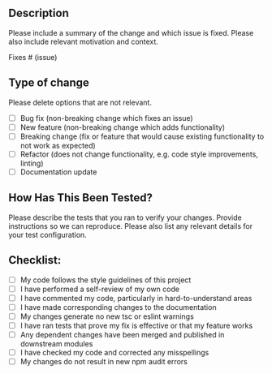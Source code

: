 ## Description

Please include a summary of the change and which issue is fixed. Please also include relevant motivation and context.

Fixes # (issue)

## Type of change

Please delete options that are not relevant.

-   [ ] Bug fix (non-breaking change which fixes an issue)
-   [ ] New feature (non-breaking change which adds functionality)
-   [ ] Breaking change (fix or feature that would cause existing functionality to not work as expected)
-   [ ] Refactor (does not change functionality, e.g. code style improvements, linting)
-   [ ] Documentation update

## How Has This Been Tested?

Please describe the tests that you ran to verify your changes. Provide instructions so we can reproduce. Please also list any relevant details for your test configuration.

## Checklist:

-   [ ] My code follows the style guidelines of this project
-   [ ] I have performed a self-review of my own code
-   [ ] I have commented my code, particularly in hard-to-understand areas
-   [ ] I have made corresponding changes to the documentation
-   [ ] My changes generate no new tsc or eslint warnings
-   [ ] I have ran tests that prove my fix is effective or that my feature works
-   [ ] Any dependent changes have been merged and published in downstream modules
-   [ ] I have checked my code and corrected any misspellings
-   [ ] My changes do not result in new npm audit errors
